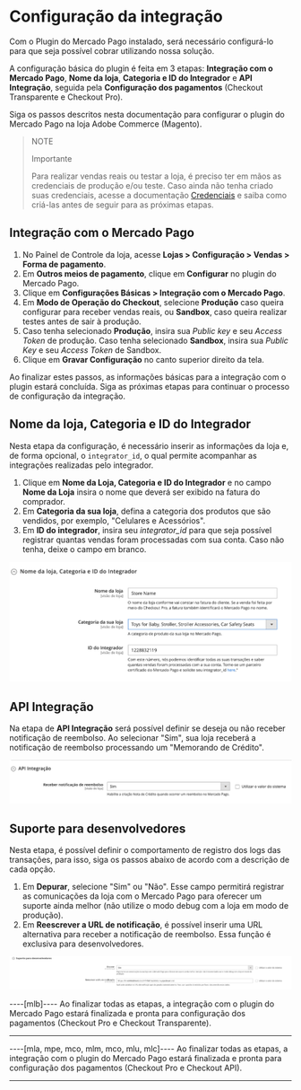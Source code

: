 # Configuração da integração

Com o Plugin do Mercado Pago instalado, será necessário configurá-lo para que seja possível cobrar utilizando nossa solução. 

A configuração básica do plugin é feita em 3 etapas: **Integração com o Mercado Pago**, **Nome da loja**, **Categoria e ID do Integrador** e **API Integração**, seguida pela **Configuração dos pagamentos** (Checkout Transparente e Checkout Pro).

Siga os passos descritos nesta documentação para configurar o plugin do Mercado Pago na loja Adobe Commerce (Magento).


> NOTE
>
> Importante
>
> Para realizar vendas reais ou testar a loja, é preciso ter em mãos as credenciais de produção e/ou teste. Caso ainda não tenha criado suas credenciais, acesse a documentação [Credenciais](/developers/pt/guides/additional-content/credentials/credentials) e saiba como criá-las antes de seguir para as próximas etapas.


## Integração com o Mercado Pago

1. No Painel de Controle da loja, acesse **Lojas > Configuração > Vendas > Forma de pagamento**.
2. Em **Outros meios de pagamento**, clique em **Configurar** no plugin do Mercado Pago.
3. Clique em **Configurações Básicas > Integração com o Mercado Pago**.
4. Em **Modo de Operação do Checkout**, selecione **Produção** caso queira configurar para receber vendas reais, ou **Sandbox**, caso queira realizar testes antes de sair à produção.
5. Caso tenha selecionado **Produção**, insira sua _Public key_ e seu _Access Token_ de produção. Caso tenha selecionado **Sandbox**, insira sua _Public Key_ e seu _Access Token_ de Sandbox.
6. Clique em **Gravar Configuração** no canto superior direito da tela.

Ao finalizar estes passos, as informações básicas para a integração com o plugin estará concluída. Siga as próximas etapas para continuar o processo de configuração da integração.


## Nome da loja, Categoria e ID do Integrador

Nesta etapa da configuração, é necessário inserir as informações da loja e, de forma opcional, o `integrator_id`, o qual permite acompanhar as integrações realizadas pelo integrador.


1. Clique em **Nome da Loja, Categoria e ID do Integrador** e no campo **Nome da Loja** insira o nome que deverá ser exibido na fatura do comprador.
2. Em **Categoria da sua loja**, defina a categoria dos produtos que são vendidos, por exemplo, "Celulares e Acessórios".
3. Em **ID do integrador**, insira seu _integrator_id_ para que seja possível registrar quantas vendas foram processadas com sua conta. Caso não tenha, deixe o campo em branco.

![Store Name, Category and Integrator ID](/images/magento-two/nome_cat_id.png)


## API Integração

Na etapa de **API Integração** será possível definir se deseja ou não receber notificação de reembolso. Ao selecionar "Sim", sua loja receberá a notificação de reembolso processando um "Memorando de Crédito".

![API Integration](/images/magento-two/api_integracao.png)


## Suporte para desenvolvedores

Nesta etapa, é possível definir o comportamento de registro dos logs das transações, para isso, siga os passos abaixo de acordo com a descrição de cada opção.

1. Em **Depurar**, selecione "Sim" ou "Não". Esse campo permitirá registrar as comunicações da loja com o Mercado Pago para oferecer um suporte ainda melhor (não utilize o modo debug com a loja em modo de produção).
2. Em **Reescrever a URL de notificação**, é possível inserir uma URL alternativa para receber a notificação de reembolso. Essa função é exclusiva para desenvolvedores.

![Support](/images/magento-two/suporte_para_devs.png)

----[mlb]----
Ao finalizar todas as etapas, a integração com o plugin do Mercado Pago estará finalizada e pronta para configuração dos pagamentos (Checkout Pro e Checkout Transparente).

------------
----[mla, mpe, mco, mlm, mco, mlu, mlc]----
Ao finalizar todas as etapas, a integração com o plugin do Mercado Pago estará finalizada e pronta para configuração dos pagamentos (Checkout Pro e Checkout API).

------------